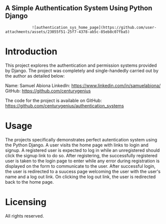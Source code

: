 ## A Simple Authentication System Using Python Django
                ![authentication_sys_home_page](https://github.com/user-attachments/assets/23055f51-25f7-4378-ab5c-85eb8c07fba5)

# Introduction

This project explores the authentication and permission systems provided by Django. The project was completely and single-handedly carried
out by the author as detailed below:

Name: Samuel Abiona
Linkedln: https://www.linkedin.com/in/samuelabiona/
GitHub: https://github.com/centurygenius

The code for the project is available on GitHub: https://github.com/centurygenius/authentication_systems

# Usage

The projects specifically demonstrates perfect autentication system using the Python Django. A user visits the home page with links to 
login and signup. A registered user is expected to log in while an unregistered should click the signup link to do so. After registering, 
the successfully registered user is taken to the login page to enter while any error during registration is displayed on the form to 
communicate to the user. After successful login, the user is redirected to a suucess page welcoming the user with the user's name and
a log out link. On clicking the log out link, the user is redirected back to the home page.

# Licensing

All rights reserved.
                
